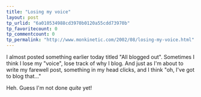 ```yaml
---
title: "Losing my voice"
layout: post
tp_urlid: "6a010534988cd3970b0120a55cdd73970b"
tp_favoritecount: 0
tp_commentcount: 0
tp_permalink: "http://www.monkinetic.com/2002/08/losing-my-voice.html"
---
```

I almost posted something earlier today titled &quot;All blogged out&quot;. Sometimes I think I lose my &quot;voice&quot;, lose track of why I blog. And just as I&#39;m about to write my farewell post, something in my head clicks, and I think &quot;oh, I&#39;ve got to blog that...&quot;

Heh. Guess I&#39;m not done <i>quite</i> yet!
